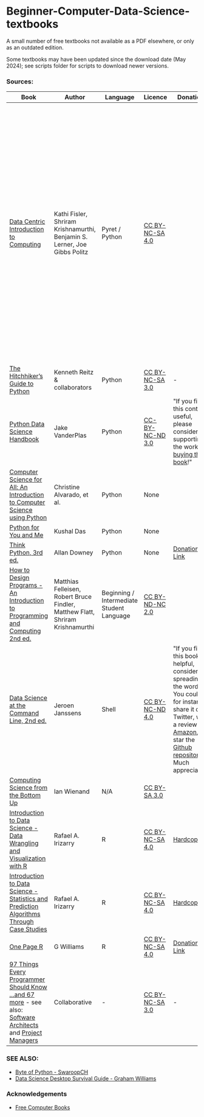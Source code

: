 # Beginner-Computer-Data-Science-textbooks
A small number of free textbooks not available as a PDF elsewhere, or only as an outdated edition.

Some textbooks may have been updated since the download date (May 2024); see scripts folder for scripts to download newer versions.

### Sources:
|Book|Author|Language|Licence|Donations|Notes|
|----|------|--------|-------|---------|-----|
|[Data Centric Introduction to Computing](https://dcic-world.org/)|Kathi Fisler, Shriram Krishnamurthi, Benjamin S. Lerner, Joe Gibbs Politz|Pyret / Python|[CC BY-NC-SA 4.0](https://creativecommons.org/licenses/by-nc-sa/4.0/)||"Unlike some other textbooks, this... has the flow of a conversation... We will include mistakes... Including mistakes makes it impossible for you to read passively: you must instead engage with the material, because you can never be sure of the veracity of what you’re reading... and it makes the book a poor reference guide (you can’t open up to a random page and be sure what it says is correct)"|
|[The Hitchhiker’s Guide to Python](https://docs.python-guide.org/)|Kenneth Reitz & collaborators|Python|[CC BY-NC-SA 3.0](https://creativecommons.org/licenses/by-nc-sa/3.0/)|-|
|[Python Data Science Handbook](https://jakevdp.github.io/PythonDataScienceHandbook)|Jake VanderPlas|Python|[CC-BY-NC-ND 3.0](https://creativecommons.org/licenses/by-nc-nd/3.0/us/legalcode)|"If you find this content useful, please consider supporting the work by [buying the book](http://shop.oreilly.com/product/0636920034919.do)!"|
|[Computer Science for All: An Introduction to Computer Science using Python](https://web.archive.org/web/20190910144836/https://www.cs.hmc.edu/csforallbook/Introduction/Introduction.html)|Christine Alvarado, et al.|Python|None||
|[Python for You and Me](https://pymbook.readthedocs.io/en/latest/)|Kushal Das|Python|None||
|[Think Python, 3rd ed.](https://allendowney.github.io/ThinkPython/)|Allan Downey|Python|None|[Donation Link](https://www.paypal.com/webapps/shoppingcart?flowlogging_id=f64639802d5cf&mfid=1717449721982_f64639802d5cf#/checkout/openButton)|
|[How to Design Programs - An Introduction to Programming and Computing 2nd ed.](http://htdp.org)|Matthias Felleisen, Robert Bruce Findler, Matthew Flatt, Shriram Krishnamurthi|Beginning / Intermediate Student Language|[CC BY-ND-NC 2.0](http://creativecommons.org/licenses/by-nc-nd/2.0/legalcode)|
|[Data Science at the Command Line, 2nd ed.](https://jeroenjanssens.com/dsatcl/)|Jeroen Janssens|Shell|[CC BY-NC-ND 4.0](https://creativecommons.org/licenses/by-nc-nd/4.0/)|"If you find this book helpful, consider spreading the word! You could, for instance, share it on Twitter, write a review on [Amazon](https://www.amazon.com/Data-Science-Command-Line-Explore-dp-1492087912/dp/1492087912), or star the [Github repository](https://github.com/jeroenjanssens/data-science-at-the-command-line). Much appreciated!"|
|[Computing Science from the Bottom Up](https://www.bottomupcs.com)|Ian Wienand|N/A|[CC BY-SA 3.0](http://creativecommons.org/licenses/by-sa/3.0/)||
|[Introduction to Data Science - Data Wrangling and Visualization with R](https://rafalab.dfci.harvard.edu/dsbook-part-1/)|Rafael A. Irizarry|R|[CC BY-NC-SA 4.0](https://creativecommons.org/licenses/by-nc-sa/4.0)|[Hardcopy](https://www.routledge.com/Introduction-to-Data-Science-Data-Analysis-and-Prediction-Algorithms-with/Irizarry/p/book/9780367357986?utm_source=author&utm_medium=shared_link&utm_campaign=B043135_jm1_5ll_6rm_t081_1al_introductiontodatascienceauthorshare)|
|[Introduction to Data Science - Statistics and Prediction Algorithms Through Case Studies](https://rafalab.dfci.harvard.edu/dsbook-part-2/)|Rafael A. Irizarry|R|[CC BY-NC-SA 4.0](https://creativecommons.org/licenses/by-nc-sa/4.0)|[Hardcopy](https://www.routledge.com/Introduction-to-Data-Science-Data-Analysis-and-Prediction-Algorithms-with/Irizarry/p/book/9780367357986?utm_source=author&utm_medium=shared_link&utm_campaign=B043135_jm1_5ll_6rm_t081_1al_introductiontodatascienceauthorshare)|
|[One Page R](https://togaware.com/onepager.html)|G Williams|R|[CC BY-NC-SA 4.0](https://creativecommons.org/licenses/by-nc-sa/4.0/)|[Donation Link](https://www.paypal.com/webapps/shoppingcart?flowlogging_id=f680524b8a0a8&mfid=1717449608856_f680524b8a0a8#/checkout/openButton)|
|[97 Things Every Programmer Should Know](https://github.com/97-things/97-things-every-programmer-should-know) [...and 67 more](https://web.archive.org/web/20180306024034/http://programmer.97things.oreilly.com/wiki/index.php/Other_Edited_Contributions) - see also: [Software Architects](https://web.archive.org/web/20180306024034/http://oreilly.com/catalog/9780596522698/) and [Project Managers](https://web.archive.org/web/20180306024034/http://oreilly.com/catalog/9780596804169/)|Collaborative|-|[CC BY-NC-SA 3.0](http://creativecommons.org/licenses/by-nc-sa/3.0/)|-|

### SEE ALSO:
- [Byte of Python - SwaroopCH](https://python.swaroopch.com/)
- [Data Science Desktop Survival Guide - Graham Williams](https://survivor.togaware.com/datascience/)


### Acknowledgements
- [Free Computer Books](https://freecomputerbooks.com/CS-for-All.html)
